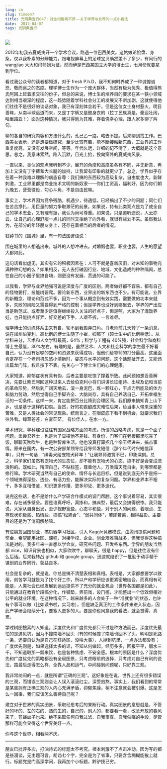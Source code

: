 ```yaml
---
lang: cn
slug: time047
title: 光阴典当行047：对坐相看两不厌——关于学界与业界的一点小看法
date:  2017-04-07
tags: 光阴典当行
---
```

<!-- more -->
![](http://oouh9u8nz.bkt.gdipper.com//time047.jpg)

2012年初我去夏威夷开一个学术会议，路遇一位巴西美女。这姑娘论脸盘、身条，仅以我朴素的分辨能力，跟电视屏幕上的足球宝贝确然差不了多少，有同行的 wangjiao 大大和闫师姐为证。然而伊是巴西某国立大学的博士生，七月份就要拿到学位。

看过我公众号的读者都知道，对于 fresh P.h.D，我不知何时养成了一种诚惶诚恐、敬而远之的态度。理学博士生作为一个庞大群体，当然有极为优秀、极值得熊氏阿回上赶着求交往的份子，但总的来说，博士生的培养目的要求在某一狭小领域达到相当艰深的程度，这一趋势随着学科社会分工的发展又不断加剧，这就使得他们往往不是很好的谈话对象，我已有深刻体会若干。但是这位女士身材惹火，明目善睐，从南半球远道而来，又是丁字裤又是塑身衣的（拉丁民族真是，豪迈壮阔，哈里路亚！）面对这种情况，我只得勉为其难，存着侥幸心理，跟人家多聊了两句。

聊的各自的研究内容和方法什么的，孔己乙一路，略去不提。后来聊到找工作。巴西美女表示，还是想要做研究，至少比较有趣，能不断接触新东西，工业界的工作重复度高，又没有发展空间，等等。年代久远，详细的记不清了，大概就是这个意思。总之，我意味索然，陷入沉默，目光上抬，投向窗外的夏威夷风景。

一直以来，类似的观点我听到不少，展开的角度和高度虽各有不同，并无新意，再加上又没有丁字裤和大长腿的加持，让我留有印象的就更少了。总之，学界似乎存在着一种我难以理解的病态自尊：我们搞的东西较为高级复杂，自由度也大，新鲜刺激，工业界里都是商业技术文明的新奴隶——你们工资高，福利好，因为你们朝九晚五，营营役役，勾心斗角，不是自由民嘛。

事实上，学术界因为竞争残酷，机遇少，待遇低，已经搞出了不少的问题；同仁们在苦苦挣扎，用巨量的努力争取渺茫的前景。如果说，持有此类观点是为了成全自己的学术志业，又有理有据，我认为尚可尊重。如果说，只是道听途说，人云亦云，让自己的心理舒服一点儿的同时又拒绝了向外看，就很有些划不来。虽然我认为，在部分的年轻朋友身上，还存在着相当的后者的情况。

钱钟书的《围城》里，有一句法国谚语说：

围在城里的人想逃出来，城外的人想冲进去。对婚姻也罢，职业也罢，人生的愿望大都如此。

这句话看似虚无，其实有它的积极因素在：人可不就是喜新厌旧，对未知的事物充满种种幻想的么？如果相反，无人去打破因行业、地域、文化造成的种种隔阂，总在自己的小圈子里搞自嗨，则更没有发展、贯通的可能了。

以我看，学界与业界勉强可说是深度与广度的区别，两者做好都不容易，都有自己的怪物要打，技能树要爬。要论新东西，业界出的新东西也不少。有可能说，业界的新概念、理论和范式不多，因为一个事从概念到有效实践，需要做的功本来就多，失败的风险又需要得到严格的控制；但是学界也没好到哪里去，学界的产出应当是新范式、或者至少是值得继续投入关注的好点子，但是呵，大家为了混饭养娃，也只能挑点好弄、好交差的下手，人艰不拆，一言难尽。

理学博士的训练体系由来有自，轮不到我搬弄口角。肖老师前几天转了一条消息，说在加州伯克利，高比例的博士生随了小崔，抑郁了（硕士生中的比例稍低）。从学科来分，艺术和人文学科最高，64%；科学与工程有 40%强，社会科学和商科博士生最低，30%左右。有趣的是，虽然艺术、人文和社会科学的学生最不好看自己，认为没有足够的空间和资源来获得成功，但他们给导师的打分最高。这里面肯定存在一个老司机忽悠小清新时，姿态与水平的问题，这个话题扯开去，又能诌出篇龙门阵，权且按下不表。先关心一下博士生们的心理健康。

大家知道，抑郁症状有真有伪，后者主要是吃饱了撑着所致。此问题如想妥善解决，先要让熊氏阿回这种过来人去给伯克利小将们讲讲长征组诗、出埃及记和当前的革命形势，然后到广阔天地去，滚一身泥巴，炼一颗红心，干点力所能及的体力和脑力劳动，然后觉得自己手脚齐全、大脑尚存，具有自己养活自己、开拓幸福生活的一切条件。这样一来，肯定能把百分比降到合理区间。我们原来搞知青上山下乡，也是基于这样的初衷。当然，好的初衷酿成灾难性后果，给当事人带来深重的苦难，又是人类社会的常见现象。统而言之，在眼皮底下看不到机会，就要求我们往外看。绿草苍苍，白雾茫茫， 有位佳人，在水一方。

学术研究、学科建设往往有国家战略方面的考虑。所谓的战略考虑，就是一个面子问题。孟尝君养士，也是为了显摆他不差钱、有身份，门客们在老板那里吃完了饭，聊聊天吹吹牛，也是种智库生活。他也没真打算招几个帝王师进来，搞点事情。原来在国内，有一次公安部某领导给我导师发短信（那个年代时兴短信拜年），只有一句话：“缉毒犬给宠物犬拜年！”让我导师激赏不已，印象深刻。总之，科学家们虽然有宠物犬的生态位，却不能有宠物犬的心态，搞不好是会变成流浪狗的。既如此，精深自己，不贴标签，尊重他人，万类霜天竞自由，到哪里都是修行嘛。学术研究当然有自己的使命、情怀与长远目标，但是说到底无外乎是把一个领域搞得深些、透些、有活力些，能解决实际的复杂问题。学界和业界本不相干，多多互相借鉴，知识更多传播、更多印证、更多迭代。

说完这些话，也不是给什么产学研合作模式的调门帮腔。这个事说着容易，其实很难，存在诸多壁垒。要是谁真呼吁，真掺和，搞典型，最后又会搞得很惨。我只能说，大家从自身出发，至少视野宽些，心态平和些，对于别人的问题、着眼点、生存现状积极些、热情些，搞搞“松耦合"、“弱共同体”，若即若离，相得益彰。主要目的还是为了消闷解愁嘛。

有位朋友回国创业，搞机器学习社区，引入 Kaggle竞赛模式，由腾讯提供问题和奖金，希望能用社区、课程，对接学校、企业。创业艰难百战多，但我觉得这种搞法是对的。我多年来一直想以学会友，研究些问题、开发些东西。学界的朋友当然都 nice，知识背景也相似，大家吹吹牛，聊聊天，很是 happy，但是往往没有什么后话。后来我转战 github 和 google group，迅速就结识了一批勤于动手精于谋划的业界同行，获益良多。

社会是复杂的，就是说，你总是搞不清楚表相和真相。表相是，大家都想要学以致用，刻苦学习就是为了找个好工作，所以产和学研应该更紧密地结合。而真相有可能是，人类社会已经发展到远远提供不了充分的就业机会（世界各国都是如此），只能通过在教育阶段搞分化，作铺垫，弄前戏，设门槛，才能整出一个低效但相对公平的就业环境。在这种情况下，越来越多的人会处于一种“准就业”的状态，也许有个事可以做（比如读书啦，实习啦），但是缺乏真正的工作条件来进入状态，因此产学研会继续分化，要塞入更多的人。要是你也同意我的看法，就会觉得，真累。

学过树图搜索的人知道，深度优先和广度优先都只不过是种方法而己，深度优先最怕的是遇见坑，因为不撞南墙不回头（有的时候撞了南墙也回不了头，明明是死路一条，还要自认为是自己在舒适区、没啥大事），人掉到坑里，一点办法都没有；广度优先则是，如果选择太多的话，不知从何做起，经历多多，回报平平，弱水三千，不知道取那一瓢来饮，也是各种焦虑、不安全感。根本的原因是什么？深度优先和广度优先的策略都没有全局图景，只考虑眼前的选择，只考虑对自己有利的说法，路最后走得怎么样，全靠人品和运气，中间碰到问题呢，只好靠三观。

我非常纳闷的一点，就是所谓“正确的三观”。这好象是在说，世界上还有很多错误的三观，而错误三观则会让人误入滚滚红尘，深受煎熬。事实上，我们看到的常常是某些拥有正确三观的人内心充满矛盾，抑郁焦躁，稍不注意就会被引爆。这是怎么一回事，我们应该怎么善待自己呢？

建立对于世界的真实图景，采取经思考后的果断行动。真实图景的意思就是，不管好的坏的、左的右的、熟的生的，自己的，别人的，都要看一看，改革开放的春风来了，苍蝇蚊子也来。绝不采取任何自我过滤、自我审查、自我催眠的手段，尽管那样可能会显得这个世界美好一点。

你与这个世界，相看两不厌。

--------------
朋友已批评多次，打油诗式的标题太不考究，根本刺激不了点击冲动。因为写的都是些漫谈，无主题可言。胡诌七个字，完全是为了省事，只要含含糊糊能挨上就行。标题党是门高深学问，我再加个小标题，黔驴技已穷。